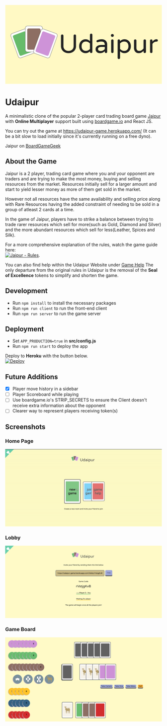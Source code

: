 ![Header](src/assets/UdaipurCover.png)

# Udaipur

A minimalistic clone of the popular 2-player card trading board game [Jaipur](https://boardgamegeek.com/boardgame/54043/jaipur) with **Online Multiplayer** support built using [boardgame.io](https://github.com/nicoldavis/boardgame.io) and React JS.

You can try out the game at https://udaipur-game.herokuapp.com/ (It can be a bit slow to load initially since it's currently running on a free dyno).

Jaipur on [BoardGameGeek](https://boardgamegeek.com/boardgame/54043/jaipur)

## About the Game

Jaipur is a 2 player, trading card game where you and your opponent are traders and are trying to make the most money, buying and selling resources from the market. Resources initially sell for a larger amount and start to yield lesser money as more of them get sold in the market.

However not all resources have the same availability and selling price along with Rare Resources having the added constraint of needing to be sold in a group of atleast 2 cards at a time.

In the game of Jaipur, players have to strike a balance between trying to trade rarer resources which sell for more(such as Gold, Diamond and Silver) and the more abundant resources which sell for less(Leather, Spices and Silk).

For a more comprehensive explanation of the rules, watch the game guide here:  
[![Jaipur - Rules](https://img.youtube.com/vi/SD3g4gOf_N8/0.jpg)](https://www.youtube.com/watch?v=SD3g4gOf_N8).

You can also find help within the Udaipur Website under [Game Help](https://udaipur-game.herokuapp.com/help)
The only departure from the original rules in Udaipur is the removal of the **Seal of Excellence** tokens to simplify and shorten the game.

## Development

- Run `npm install` to install the necessary packages
- Run `npm run client` to run the front-end client
- Run `npm run server` to run the game server

## Deployment

- Set `APP_PRODUCTION=true` in **src/config.js**
- Run `npm run start` to deploy the app

Deploy to **Heroku** with the button below.  
[![Deploy](https://www.herokucdn.com/deploy/button.svg)](https://heroku.com/deploy?template=https://github.com/skvrahul/udaipur-game/tree/deploy_heroku)

## Future Additions

- [x] Player move history in a sidebar
- [ ] Player Scoreboard while playing
- [ ] Use boardgame.io's STRIP_SECRETS to ensure the Client doesn't receive extra information about the opponent
- [ ] Clearer way to represent players receiving token(s)

## Screenshots

### Home Page

![Home Page](demo/udaipur_homePage.gif)

### Lobby

![Lobby](demo/udaipur_lobby.png)

### Game Board

![Game Board](demo/udaipur_board.png)
